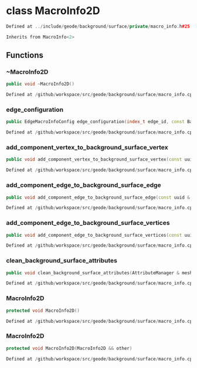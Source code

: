 # class MacroInfo2D

```cpp
Defined at ../include/geode/background/surface/private/macro_info.h#25
```

```cpp
Inherits from MacroInfo<2>
```



## Functions

### ~MacroInfo2D

```cpp
public void ~MacroInfo2D()
```

```cpp
Defined at /github/workspace/src/geode/background/surface/macro_info.cpp#172
```

### edge_configuration

```cpp
public EdgeMacroInfoConfig edge_configuration(index_t edge_id, const BackgroundSurface & background_surface)
```

```cpp
Defined at /github/workspace/src/geode/background/surface/macro_info.cpp#206
```

### add_component_vertex_to_background_surface_vertex

```cpp
public void add_component_vertex_to_background_surface_vertex(const uuid & mesh_id, index_t vertex_id, index_t background_surface_vertex_id, MacroInfo2DKey )
```

```cpp
Defined at /github/workspace/src/geode/background/surface/macro_info.cpp#176
```

### add_component_edge_to_background_surface_edge

```cpp
public void add_component_edge_to_background_surface_edge(const uuid & mesh_id, index_t edge_id, index_t background_surface_edge_id, MacroInfo2DKey )
```

```cpp
Defined at /github/workspace/src/geode/background/surface/macro_info.cpp#186
```

### add_component_edge_to_background_surface_vertices

```cpp
public void add_component_edge_to_background_surface_vertices(const uuid & mesh_id, index_t edge_id, absl::Span<const index_t> background_surface_vertex_ids, MacroInfo2DKey )
```

```cpp
Defined at /github/workspace/src/geode/background/surface/macro_info.cpp#196
```

### clean_background_surface_attributes

```cpp
public void clean_background_surface_attributes(AttributeManager & mesh_vertex_attribute_manager, AttributeManager & mesh_edge_attribute_manager)
```

```cpp
Defined at /github/workspace/src/geode/background/surface/macro_info.cpp#213
```

### MacroInfo2D

```cpp
protected void MacroInfo2D()
```

```cpp
Defined at /github/workspace/src/geode/background/surface/macro_info.cpp#164
```

### MacroInfo2D

```cpp
protected void MacroInfo2D(MacroInfo2D && other)
```

```cpp
Defined at /github/workspace/src/geode/background/surface/macro_info.cpp#166
```



